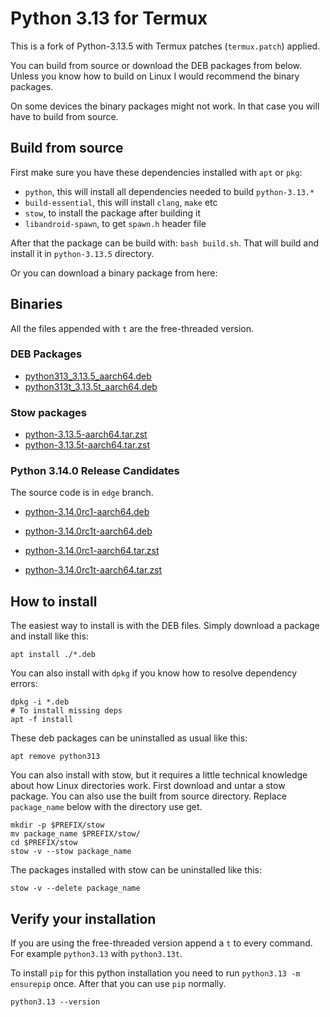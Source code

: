 # Python 3.13 for Termux

This is a fork of Python-3.13.5 with Termux patches (`termux.patch`) applied.

You can build from source or download the DEB packages from below. Unless you know how to build on Linux I would recommend the binary packages.

On some devices the binary packages might not work. In that case you will have to build from source.

## Build from source

First make sure you have these dependencies installed with `apt` or `pkg`:

 - `python`, this will install all dependencies needed to build `python-3.13.*`
 - `build-essential`, this will install `clang`, `make` etc
 - `stow`, to install the package after building it
 - `libandroid-spawn`, to get `spawn.h` header file

After that the package can be build with: `bash build.sh`. That will build and install it in `python-3.13.5` directory.

Or you can download a binary package from here:

## Binaries

All the files appended with `t` are the free-threaded version.

### DEB Packages

 - [python313_3.13.5_aarch64.deb](https://public.8018985.xyz/python313_3.13.5_aarch64.deb)
 - [python313t_3.13.5t_aarch64.deb](https://public.8018985.xyz/python313t_3.13.5t_aarch64.deb)

### Stow packages

 - [python-3.13.5-aarch64.tar.zst](https://public.8018985.xyz/python-3.13.5-aarch64.tar.zst)
 - [python-3.13.5t-aarch64.tar.zst](https://public.8018985.xyz/python-3.13.5t-aarch64.tar.zst)

### Python 3.14.0 Release Candidates

The source code is in `edge` branch.

 - [python-3.14.0rc1-aarch64.deb](https://public.8018985.xyz/python-3.14.0rc1-aarch64.deb)
 - [python-3.14.0rc1t-aarch64.deb](https://public.8018985.xyz/python-3.14.0rc1t-aarch64.deb)

 - [python-3.14.0rc1-aarch64.tar.zst](https://public.8018985.xyz/python-3.14.0rc1-aarch64.tar.zst)
 - [python-3.14.0rc1t-aarch64.tar.zst](https://public.8018985.xyz/python-3.14.0rc1t-aarch64.tar.zst)

## How to install

The easiest way to install is with the DEB files. Simply download a package and install like this:

```
apt install ./*.deb
```

You can also install with `dpkg` if you know how to resolve dependency errors:

```
dpkg -i *.deb
# To install missing deps
apt -f install
```

These deb packages can be uninstalled as usual like this:

```
apt remove python313
```

You can also install with stow, but it requires a little technical knowledge about how Linux directories work. First download and untar a stow package. You can also use the built from source directory. Replace `package_name` below with the directory use get.

```
mkdir -p $PREFIX/stow
mv package_name $PREFIX/stow/
cd $PREFIX/stow
stow -v --stow package_name
```

The packages installed with stow can be uninstalled like this:

```
stow -v --delete package_name
```

## Verify your installation

If you are using the free-threaded version append a `t` to every command. For example `python3.13` with `python3.13t`.

To install `pip` for this python installation you need to run `python3.13 -m ensurepip` once. After that you can use `pip` normally.

```
python3.13 --version
```
